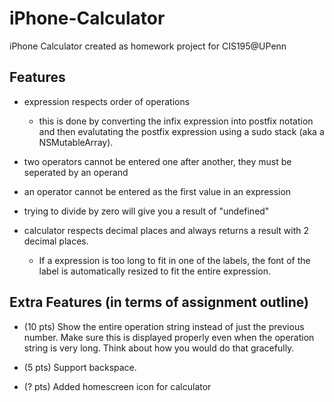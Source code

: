 iPhone-Calculator
=================

iPhone Calculator created as homework project for CIS195@UPenn

Features
--------

- expression respects order of operations
	- this is done by converting the infix expression into postfix notation and then evalutating the
  		  postfix expression using a sudo stack (aka a NSMutableArray).

- two operators cannot be entered one after another, they must be seperated by an operand

- an operator cannot be entered as the first value in an expression

- trying to divide by zero will give you a result of "undefined"

- calculator respects decimal places and always returns a result with 2 decimal places.

	- If a expression is too long to fit in one of the labels, the font of the label is automatically resized to
 	  fit the entire expression.

Extra Features (in terms of assignment outline)
----------------------------------------------

- (10 pts) Show the entire operation string instead of just the previous number. Make sure this is displayed properly even when the operation string is very long. Think about how you would do that gracefully.

- (5 pts) Support backspace.
 
- (? pts) Added homescreen icon for calculator 
